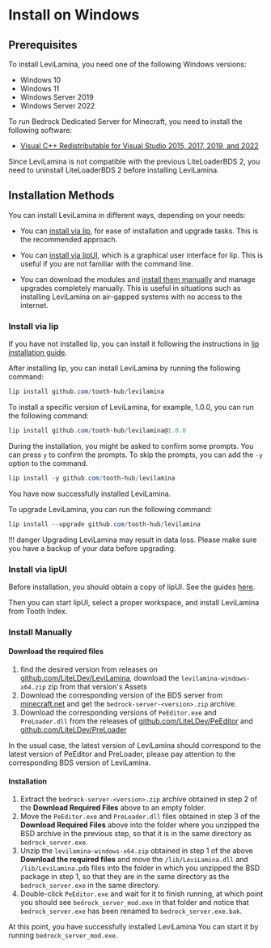 # Install on Windows

## Prerequisites

To install LeviLamina, you need one of the following Windows versions:

- Windows 10
- Windows 11
- Windows Server 2019
- Windows Server 2022

To run Bedrock Dedicated Server for Minecraft, you need to install the following software:

- [Visual C++ Redistributable for Visual Studio 2015, 2017, 2019, and 2022](https://aka.ms/vs/17/release/vc_redist.x64.exe)

Since LeviLamina is not compatible with the previous LiteLoaderBDS 2, you need to uninstall LiteLoaderBDS 2 before installing LeviLamina.

## Installation Methods

You can install LeviLamina in different ways, depending on your needs:

- You can [install via lip](#install-via-lip), for ease of installation and upgrade tasks. This is the recommended approach.

- You can [install via lipUI](#install-via-lipui), which is a graphical user interface for lip. This is useful if you are not familiar with the command line.

- You can download the modules and [install them manually](#install-manually) and manage upgrades completely manually. This is useful in situations such as installing LeviLamina on air-gapped systems with no access to the internet.

### Install via lip

If you have not installed lip, you can install it following the instructions in [lip installation guide](https://docs.lippkg.com/installation.html).

After installing lip, you can install LeviLamina by running the following command:

```powershell
lip install github.com/tooth-hub/levilamina
```

To install a specific version of LeviLamina, for example, 1.0.0, you can run the following command:

```powershell
lip install github.com/tooth-hub/levilamina@1.0.0
```

During the installation, you might be asked to confirm some prompts. You can press `y` to confirm the prompts. To skip the prompts, you can add the `-y` option to the command.

```powershell
lip install -y github.com/tooth-hub/levilamina
```

You have now successfully installed LeviLamina.

To upgrade LeviLamina, you can run the following command:

```powershell
lip install --upgrade github.com/tooth-hub/levilamina
```

!!! danger
    Upgrading LeviLamina may result in data loss. Please make sure you have a backup of your data before upgrading.

### Install via lipUI

Before installation, you should obtain a copy of lipUI. See the guides [here](https://docs.lippkg.com/lipui_quickstart.html).

Then you can start lipUI, select a proper workspace, and install LeviLamina from Tooth Index.

### Install Manually

#### Download the required files

1. find the desired version from releases on [github.com/LiteLDev/LeviLamina](github.com/LiteLDev/LeviLamina), download the `levilamina-windows-x64.zip` zip from that version's Assets
2. Download the corresponding version of the BDS server from [minecraft.net](https://www.minecraft.net/zh-hans/download/server/bedrock) and get the `bedrock-server-<version>.zip` archive.
3. Download the corresponding versions of `PeEditor.exe` and `PreLoader.dll` from the releases of [github.com/LiteLDev/PeEditor](github.com/LiteLDev/PeEditor) and [github.com/LiteLDev/PreLoader](github.com/LiteLDev/PreLoader)

In the usual case, the latest version of LeviLamina should correspond to the latest version of PeEditor and PreLoader, please pay attention to the corresponding BDS version of LeviLamina.

#### Installation

1. Extract the `bedrock-server-<version>.zip` archive obtained in step 2 of the **Download Required Files** above to an empty folder.
2. Move the `PeEditor.exe` and `PreLoader.dll` files obtained in step 3 of the **Download Required Files** above into the folder where you unzipped the BSD archive in the previous step, so that it is in the same directory as `bedrock_server.exe`.
3. Unzip the `levilamina-windows-x64.zip` obtained in step 1 of the above **Download the required files** and move the `/lib/LeviLamina.dll` and `/lib/LeviLamina.pdb` files into the folder in which you unzipped the BSD package in step 1, so that they are in the same directory as the `bedrock_server.exe` in the same directory.
4. Double-click `PeEditor.exe` and wait for it to finish running, at which point you should see `bedrock_server_mod.exe` in that folder and notice that `bedrock_server.exe` has been renamed to `bedrock_server.exe.bak`.

At this point, you have successfully installed LeviLamina You can start it by running `bedrock_server_mod.exe`.
